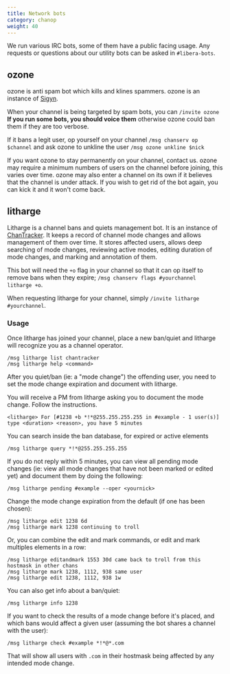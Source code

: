 ```yaml
---
title: Network bots
category: chanop
weight: 40
---
```


We run various IRC bots, some of them have a public facing usage. Any requests
or questions about our utility bots can be asked in `#libera-bots`.

## ozone

ozone is anti spam bot which kills and klines spammers. ozone is an instance
of [Sigyn](https://github.com/Libera-Chat/Sigyn).

When your channel is being targeted by spam bots, you can `/invite ozone`
**If you run some bots, you should voice them** otherwise ozone could ban them
if they are too verbose.

If it bans a legit user, op yourself on your channel
`/msg chanserv op $channel` and ask ozone to unkline the user
`/msg ozone unkline $nick`

If you want ozone to stay permanently on your channel, contact us.
ozone may require a minimum numbers of users on the channel before joining,
this varies over time. ozone may also enter a channel on its own if it
believes that the channel is under attack. If you wish to get rid of the bot
again, you can kick it and it won't come back.

## litharge

Litharge is a channel bans and quiets management bot. It is an instance of
[ChanTracker](https://github.com/ncoevoet/ChanTracker). It keeps a record of
channel mode changes and allows management of them over time. It stores
affected users, allows deep searching of mode changes, reviewing active modes,
editing duration of mode changes, and marking and annotation of them.

This bot will need the `+o` flag in your channel so that it can op itself to
remove bans when they expire; `/msg chanserv flags #yourchannel litharge +o`.

When requesting litharge for your channel, simply `/invite litharge #yourchannel`.

### Usage

Once litharge has joined your channel, place a new ban/quiet and
litharge will recognize you as a channel operator.

```irc
/msg litharge list chantracker
/msg litharge help <command>
```

After you quiet/ban (ie: a "mode change") the offending user, you need to
set the mode change expiration and document with litharge.

You will receive a PM from litharge asking you to document the mode change.
Follow the instructions.

```irc
<litharge> For [#1238 +b *!*@255.255.255.255 in #example - 1 user(s)] type <duration> <reason>, you have 5 minutes
```

You can search inside the ban database, for expired or active elements

```irc
/msg litharge query *!*@255.255.255.255
```

If you do not reply within 5 minutes, you can view all pending mode changes
(ie: view all mode changes that have not been marked or edited yet) and
document them by doing the following:

```irc
/msg litharge pending #example --oper <yournick>
```

Change the mode change expiration from the default (if one has been chosen):

```irc
/msg litharge edit 1238 6d
/msg litharge mark 1238 continuing to troll
```

Or, you can combine the edit and mark commands, or edit and mark multiples
elements in a row:

```irc
/msg litharge editandmark 1553 30d came back to troll from this hostmask in other chans
/msg litharge mark 1238, 1112, 938 same user
/msg litharge edit 1238, 1112, 938 1w
```

You can also get info about a ban/quiet:

```irc
/msg litharge info 1238
```

If you want to check the results of a mode change before it's placed, and
which bans would affect a given user (assuming the bot shares a channel
with the user):

```irc
/msg litharge check #example *!*@*.com
```

That will show all users with `.com` in their hostmask being affected by any
intended mode change.
